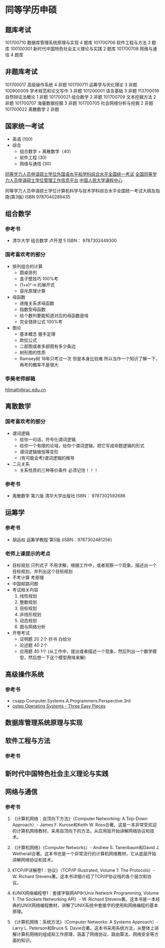 # 同等学历申硕

## 题库考试 
101700710 数据库管理系统原理与实现 4 题库
101700706 软件工程与方法 3 题库
100100301 新时代中国特色社会主义理论与实践 2 题库
101700708 网络与通信 4 题库

## 非题库考试
101700017 高级操作系统 4 非题
101700711 运筹学与优化理论 3 非题
100900009 学术规范和论文写作 3 非题
101200001 语言基础 3 非题
113700016 自然辩证法概论 1 非题
101700021 组合数学 2 非题
101700709 文本挖掘方法 2 非题
101700707 海量数据挖掘 3 非题
101700705 社会网络分析与挖掘 2 非题
101700022 离散数学 2 非题

## 国家统一考试
- 英语 (100)
- 综合
    - 组合数学 + 离散数学（40）
    - 软件工程 (30)
    - 网络与通信 (30)

[同等学力人员申请硕士学位外国语水平和学科综合水平全国统一考试](https://tdxl.neea.edu.cn/ )
[全国同等学力人员申请硕士学位管理工作信息平台](https://tdxl.chsi.com.cn )
[中国人民大学课程中心](https://tdxl.ruc.edu.cn/sswap/wall/login.html )

同等学力人员申请硕士学位计算机科学与技术学科综合水平全国统一考试大纲及指南(第3版) ISBN 9787040289435

## 组合数学

### 参考书
- 清华大学 组合数学 卢开澄 5  ISBN： 9787302449300



### 国考喜欢考的部分
- 排列组合的计算
    - 圆桌排列
    - 盒子壁技巧 100%考
    - (1+x)^-n 的展开式
    - 容斥原理计算
- 母函数
    - 递推关系求母函数
    - 指数型母函数
    - 给个数列要能知道对应的母函数是啥
    - 完全错排公式 100%考
- 图论
    - 基本概念 握手定理
    - 欧拉公式
    - 二部图或者多部图有多少条边
    - 树形图的性质
    - Ramsey树 18年只考过一次 但是本身比较难 所以当作一个知识了解一下，再考的概率不是很大

### 李昊老师邮箱
hlimath@ruc.edu.cn


## 离散数学

### 国考喜欢考的部分
- 谓词逻辑
    - 给你一句话，符号化谓词逻辑
    - 给你一个有限的论域，给你个谓词逻辑，把它写成命题逻辑的形式
    - 谓词逻辑做恒等变形
    - (有可能会考)谓词逻辑的推导
- 二元关系
    - 关系性质的三种等价条件 必须记住！！！
### 参考书
- 离散数学 第六版 清华大学出版社 ISBN： 9787302592686


## 运筹学

### 参考书
- 胡运权 运筹学教程 第5版 (ISBN：9787302481256)

### 老师上课提示的考点
- 目标规划 只列式子 不用求解，根据工作中，或者观察一个现象，描述出一个目标规划，并列出这个目标规划
- 不考计算 考原理
- 中国邮路问题
- 考试相关内容
    1. 线性规划
    2. 整数规划
    3. 目标规划
    4. 非线形规划
    5. 动态规划
    6. 图与网络分析
- 开卷考试
    - 证明题 20 2个 抄书 白给分
    - 论述题 40 2个 
    - 应用题 40 1个 (从工作中，提出或者描述一个现象，然后列出一个数学模型，然后想一下这个模型用啥来解)

## 高级操作系统

### 参考书
- csapp Computer.Systems.A.Programmers.Perspective.3rd 
- [ostep Operating Systems - Three Easy Pieces](https://pages.cs.wisc.edu/~remzi/OSTEP/ )


## 数据库管理系统原理与实现

## 软件工程与方法

### 参考书


## 新时代中国特色社会主义理论与实践

## 网络与通信

### 参考书

1. 《计算机网络：自顶向下方法》（Computer Networking: A Top-Down Approach）- James F. Kurose和Keith W. Ross合著。这是一本非常受欢迎的计算机网络教材，采用自顶向下的方法，从应用层开始讲解网络协议和技术。

2. 《计算机网络》（Computer Networks）- Andrew S. Tanenbaum和David J. Wetherall合著。这本书也是一个非常流行的计算机网络教材，它从底层开始讲解网络协议和技术。

3. 《TCP/IP详解卷1：协议》（TCP/IP Illustrated, Volume 1: The Protocols）- W. Richard Stevens著。这本书详细介绍了TCP/IP协议栈的各个层次和协议。

4. 《UNIX网络编程卷1：套接字联网API》（Unix Network Programming, Volume 1: The Sockets Networking API）- W. Richard Stevens著。这本书是一本经典的UNIX网络编程教材，讲解了UNIX系统中套接字的使用和网络编程的基本原理。

5. 《计算机网络：系统方法》（Computer Networks: A Systems Approach）- Larry L. Peterson和Bruce S. Davie合著。这本书采用系统方法，从整体上讲解计算机网络的组成和工作原理，涵盖了网络协议、路由算法、网络安全等方面的知识。